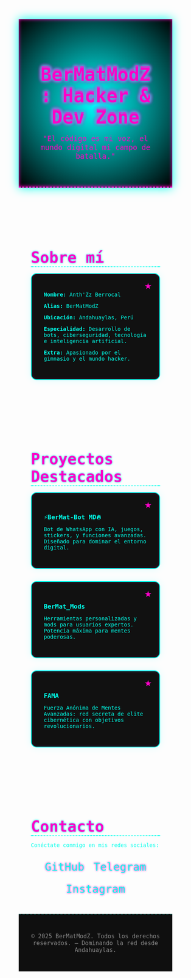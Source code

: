 <!DOCTYPE html><html lang="es">
<head>
  <meta charset="UTF-8" />
  <meta name="viewport" content="width=device-width, initial-scale=1.0" />
  <title>BerMatModZ: Hacker & Dev Zone</title>
  <link href="https://fonts.googleapis.com/css2?family=Share+Tech+Mono&display=swap" rel="stylesheet">
  <style>
    * {
      margin: 0;
      padding: 0;
      box-sizing: border-box;
    }
    body {
      background: linear-gradient(135deg, #000000, #0a0a0a);
      font-family: 'Share Tech Mono', monospace;
      color: #00ffea;
      overflow-x: hidden;
      background-image: url('https://www.transparenttextures.com/patterns/cubes.png');
    }
    header {
      background: radial-gradient(circle, #0ff 0%, #000 100%);
      padding: 3rem;
      text-align: center;
      box-shadow: 0 0 25px #00ffea, inset 0 0 10px #ff00c8;
      border-bottom: 3px dashed #ff00c8;
    }
    header h1 {
      font-size: 3rem;
      text-shadow: 0 0 8px #00ffea, 0 0 12px #ff00c8;
      animation: flicker 2s infinite alternate;
    }
    @keyframes flicker {
      0% { opacity: 1; }
      50% { opacity: 0.8; }
      100% { opacity: 1; }
    }
    .glitch {
      color: #00ffea;
      position: relative;
    }
    .glitch::before, .glitch::after {
      content: attr(data-text);
      position: absolute;
      left: 0;
      width: 100%;
      overflow: hidden;
      color: #ff00c8;
    }
    .glitch::before {
      animation: glitchTop 2s infinite linear alternate-reverse;
      top: -2px;
    }
    .glitch::after {
      animation: glitchBottom 2s infinite linear alternate-reverse;
      bottom: -2px;
    }
    @keyframes glitchTop {
      0% { clip-path: inset(0 0 90% 0); }
      100% { clip-path: inset(0 0 10% 0); }
    }
    @keyframes glitchBottom {
      0% { clip-path: inset(90% 0 0 0); }
      100% { clip-path: inset(10% 0 0 0); }
    }
    section {
      padding: 3rem 2rem;
      max-width: 1000px;
      margin: auto;
    }
    h2 {
      margin-bottom: 1rem;
      font-size: 2.5rem;
      color: #ff00c8;
      text-shadow: 0 0 5px #00ffea;
      border-bottom: 2px dotted #00ffea;
    }
    .card {
      background: #111;
      padding: 2rem;
      margin-bottom: 2rem;
      border: 2px double #00ffea;
      border-radius: 15px;
      transition: transform 0.3s, box-shadow 0.3s;
      box-shadow: 0 0 20px #0ff2, inset 0 0 10px #ff00c822;
      position: relative;
    }
    .card::after {
      content: '★';
      position: absolute;
      top: 10px;
      right: 20px;
      font-size: 2rem;
      color: #ff00c8;
    }
    .card:hover {
      transform: scale(1.03);
      box-shadow: 0 0 30px #00ffea, 0 0 10px #ff00c8 inset;
    }
    .socials {
      display: flex;
      gap: 1.5rem;
      justify-content: center;
      margin-top: 2rem;
      flex-wrap: wrap;
    }
    .socials a {
      color: #00ffea;
      font-size: 1.8rem;
      transition: transform 0.3s, color 0.3s;
      text-decoration: none;
      text-shadow: 0 0 5px #ff00c8;
    }
    .socials a:hover {
      transform: scale(1.3);
      color: #ff00c8;
    }
    footer {
      text-align: center;
      padding: 2rem;
      font-size: 0.95rem;
      background: #0f0f0f;
      color: #888;
      border-top: 2px dashed #00ffea44;
    }
  </style>
</head>
<body>
  <header>
    <h1 class="glitch" data-text="BerMatModZ: Hacker & Dev Zone">BerMatModZ: Hacker & Dev Zone</h1>
    <p style="color:#ff00c8; font-size: 1.2rem;">"El código es mi voz, el mundo digital mi campo de batalla."</p>
  </header>  <section id="sobremi">
    <h2>Sobre mí</h2>
    <div class="card">
      <p><strong>Nombre:</strong> Anth'Zz Berrocal</p>
      <p><strong>Alias:</strong> BerMatModZ</p>
      <p><strong>Ubicación:</strong> Andahuaylas, Perú</p>
      <p><strong>Especialidad:</strong> Desarrollo de bots, ciberseguridad, tecnología e inteligencia artificial.</p>
      <p><strong>Extra:</strong> Apasionado por el gimnasio y el mundo hacker.</p>
    </div>
  </section>  <section id="proyectos">
    <h2>Proyectos Destacados</h2>
    <div class="card">
      <h3>⚡BerMat-Bot MD🔥</h3>
      <p>Bot de WhatsApp con IA, juegos, stickers, y funciones avanzadas. Diseñado para dominar el entorno digital.</p>
    </div>
    <div class="card">
      <h3>BerMat_Mods</h3>
      <p>Herramientas personalizadas y mods para usuarios expertos. Potencia máxima para mentes poderosas.</p>
    </div>
    <div class="card">
      <h3>FAMA</h3>
      <p>Fuerza Anónima de Mentes Avanzadas: red secreta de elite cibernética con objetivos revolucionarios.</p>
    </div>
  </section>  <section id="contacto">
    <h2>Contacto</h2>
    <p>Conéctate conmigo en mis redes sociales:</p>
    <div class="socials">
      <a href="https://github.com/Anthzberrocal" target="_blank">GitHub</a>
      <a href="https://t.me/Anthzberrocal" target="_blank">Telegram</a>
      <a href="https://instagram.com/Anthzberrocal" target="_blank">Instagram</a>
    </div>
  </section>  <footer>
    <p>&copy; 2025 BerMatModZ. Todos los derechos reservados. – Dominando la red desde Andahuaylas.</p>
  </footer>
</body>
</html>
